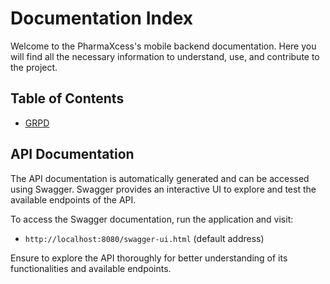 # Documentation Index

Welcome to the PharmaXcess's mobile backend documentation. Here you will find all the necessary information to understand, use, and contribute to the project.

## Table of Contents

- [GRPD](./GRPD.md)

## API Documentation
The API documentation is automatically generated and can be accessed using Swagger. Swagger provides an interactive UI to explore and test the available endpoints of the API.

To access the Swagger documentation, run the application and visit:
- `http://localhost:8080/swagger-ui.html` (default address)

Ensure to explore the API thoroughly for better understanding of its functionalities and available endpoints.